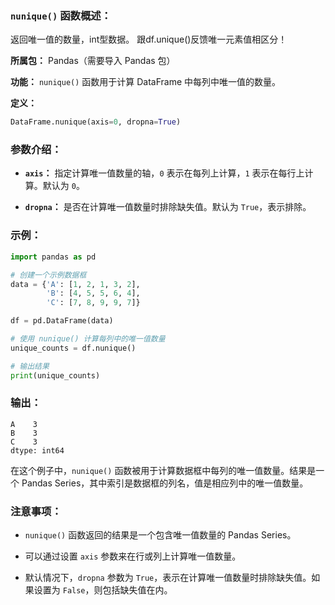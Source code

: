 ### `nunique()` 函数概述：
返回唯一值的数量，int型数据。
跟df.unique()反馈唯一元素值相区分！

**所属包：** Pandas（需要导入 Pandas 包）

**功能：** `nunique()` 函数用于计算 DataFrame 中每列中唯一值的数量。

**定义：**
```python
DataFrame.nunique(axis=0, dropna=True)
```

### 参数介绍：

- **`axis`：** 指定计算唯一值数量的轴，`0` 表示在每列上计算，`1` 表示在每行上计算。默认为 `0`。

- **`dropna`：** 是否在计算唯一值数量时排除缺失值。默认为 `True`，表示排除。

### 示例：

```python
import pandas as pd

# 创建一个示例数据框
data = {'A': [1, 2, 1, 3, 2],
        'B': [4, 5, 5, 6, 4],
        'C': [7, 8, 9, 9, 7]}

df = pd.DataFrame(data)

# 使用 nunique() 计算每列中的唯一值数量
unique_counts = df.nunique()

# 输出结果
print(unique_counts)
```

### 输出：

```
A    3
B    3
C    3
dtype: int64
```

在这个例子中，`nunique()` 函数被用于计算数据框中每列的唯一值数量。结果是一个 Pandas Series，其中索引是数据框的列名，值是相应列中的唯一值数量。

### 注意事项：

- `nunique()` 函数返回的结果是一个包含唯一值数量的 Pandas Series。

- 可以通过设置 `axis` 参数来在行或列上计算唯一值数量。

- 默认情况下，`dropna` 参数为 `True`，表示在计算唯一值数量时排除缺失值。如果设置为 `False`，则包括缺失值在内。